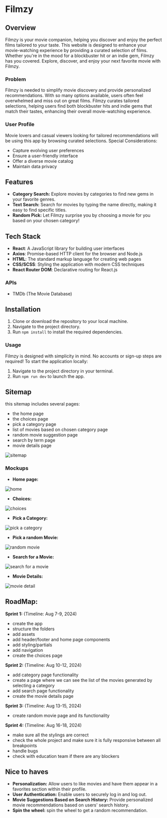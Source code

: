 # Filmzy

## Overview
Filmzy is your movie companion, helping you discover and enjoy the perfect films tailored to your taste. This website is designed to enhance your movie-watching experience by providing a curated selection of films. Whether you're in the mood for a blockbuster hit or an indie gem, Filmzy has you covered. Explore, discover, and enjoy your next favorite movie with Filmzy.

### Problem
Filmzy is needed to simplify movie discovery and provide personalized recommendations. With so many options available, users often feel overwhelmed and miss out on great films. Filmzy curates tailored selections, helping users find both blockbuster hits and indie gems that match their tastes, enhancing their overall movie-watching experience.

### User Profile
Movie lovers and casual viewers looking for tailored recommendations will be using this app by browsing curated selections.
Special Considerations:

- Capture evolving user preferences
- Ensure a user-friendly interface
- Offer a diverse movie catalog
- Maintain data privacy


## Features
- **Category Search:** Explore movies by categories to find new gems in your favorite genres.
- **Text Search:** Search for movies by typing the name directly, making it easy to find specific titles.
- **Random Pick:** Let Filmzy surprise you by choosing a movie for you based on your chosen category!

  
## Tech Stack

- **React**: A JavaScript library for building user interfaces
- **Axios**: Promise-based HTTP client for the browser and Node.js
- **HTML**: The standard markup language for creating web pages
- **CSS/SCSS**: Styling the application with modern CSS techniques
- **React Router DOM**: Declarative routing for React.js

### APIs
- TMDb (The Movie Database)


## Installation
1. Clone or download the repository to your local machine.
2. Navigate to the project directory.
3. Run `npm install` to install the required dependencies.

### Usage
Filmzy is designed with simplicity in mind. No accounts or sign-up steps are required!
To start the application locally:

1. Navigate to the project directory in your terminal.
2. Run `npm run dev` to launch the app.


## Sitemap
  this sitemap includes several pages:
  - the home page
  - the choices page
  - pick a category page
  - list of movies based on chosen category page
  - random movie suggestion page
  - search by term page
  - movie details page
    
![sitemap](https://github.com/user-attachments/assets/f010857f-2068-492b-839e-95639fdb9a75)






### Mockups



- **Home page:**
  
![home](https://github.com/user-attachments/assets/80ba9b44-cb89-48ba-b627-75977ebd8a0a)




- **Choices:**
  
![choices](https://github.com/user-attachments/assets/60fbae77-92af-4b1a-a4d2-2407484d26de)




- **Pick a Category:**
  
![pick a category](https://github.com/user-attachments/assets/effb3a81-7257-453b-86de-1213b91988f8)





- **Pick a random Movie:**

![random movie](https://github.com/user-attachments/assets/6d41fb6c-b223-46e4-8edc-2c3762e4920e)





- **Search for a Movie:**
  
![search for a movie](https://github.com/user-attachments/assets/33cd3630-ec99-4946-804a-21330f76480a)




- **Movie Details:**
  
![movie detail](https://github.com/user-attachments/assets/26d34934-dc2f-4f5d-a70c-29515a726fd6)




## RoadMap:
**Sprint 1:** (Timeline: Aug 7-9, 2024)
- create the app
- structure the folders
- add assets
- add header/footer and home page components
- add styling/partials
- add navigation
- create the choices page

**Sprint 2:**  (Timeline: Aug 10-12, 2024)
- add category page functionality
- create a page where we can see the list of the movies generated by selecting a category
- add search page functionality
- create the movie details page

**Sprint 3:** (Timeline: Aug 13-15, 2024)
- create random movie page and its functionality


**Sprint 4:** (Timeline: Aug 16-18, 2024)
- make sure all the stylings are correct
- check the whole project and make sure it is fully responsive between all breakpoints
- handle bugs
- check with education team if there are any blockers 


## Nice to haves
- **Personalization:** Allow users to like movies and have them appear in a favorites section within their profile.
- **User Authentication:** Enable users to securely log in and log out.
- **Movie Suggestions Based on Search History:** Provide personalized movie recommendations based on users' search history.
- **Spin the wheel:** spin the wheel to get a random recommendation. 



